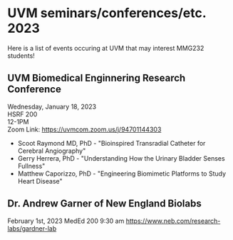 # UVM seminars/conferences/etc. 2023 

Here is a list of events occuring at UVM that may interest MMG232 students! 

## UVM Biomedical Enginnering Research Conference   
Wednesday, January 18, 2023  
HSRF 200  
12-1PM    
Zoom Link: https://uvmcom.zoom.us/j/94701144303   
+ Scoot Raymond MD, PhD - "Bioinspired Transradial Catheter for Cerebral Angiography" 
+ Gerry Herrera, PhD - "Understanding How the Urinary Bladder Senses Fullness" 
+ Matthew Caporizzo, PhD - "Engineering Biomimetic Platforms to Study Heart Disease" 


## Dr. Andrew Garner of New England Biolabs 
February 1st, 2023 
MedEd 200 
9:30 am 
https://www.neb.com/research-labs/gardner-lab 
